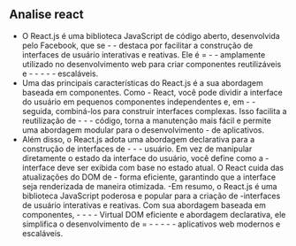 
## Analise react

- O React.js é uma biblioteca JavaScript de código aberto, desenvolvida pelo Facebook, que se - - destaca por facilitar a construção de interfaces de usuário interativas e reativas. Ele é = - - amplamente utilizado no desenvolvimento web para criar componentes reutilizáveis ​​e - - - -  - escaláveis.
- Uma das principais características do React.js é a sua abordagem baseada em componentes. Como - React, você pode dividir a interface do usuário em pequenos componentes independentes e, em - - seguida, combiná-los para construir interfaces complexas. Isso facilita a reutilização de - - - código, torna a manutenção mais fácil e permite uma abordagem modular para o desenvolvimento - de aplicativos.
- Além disso, o React.js adota uma abordagem declarativa para a construção de interfaces de - - - usuário. Em vez de manipular diretamente o estado da interface do usuário, você define como a - interface deve ser exibida com base no estado atual. O React cuida das atualizações do DOM de - forma eficiente, garantindo que a interface seja renderizada de maneira otimizada.
-Em resumo, o React.js é uma biblioteca JavaScript poderosa e popular para a criação de -interfaces de usuário interativas e reativas. Com sua abordagem baseada em componentes, - - - - Virtual DOM eficiente e abordagem declarativa, ele simplifica o desenvolvimento de = - - - - - aplicativos web modernos e escaláveis.